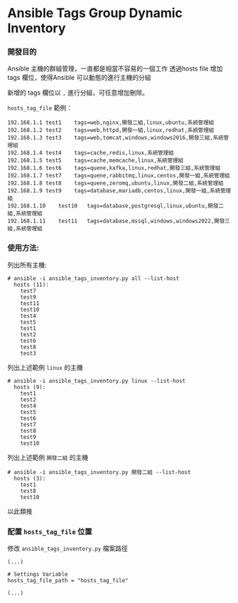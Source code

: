 
# Ansible Tags Group Dynamic Inventory

### 開發目的
Ansible 主機的群組管理，一直都是相當不容易的一個工作
透過hosts file 增加 tags 欄位，使得Ansible 可以動態的進行主機的分組

新增的 tags 欄位以 `,` 進行分組，可任意增加刪除。 

`hosts_tag_file` 範例：
```
192.168.1.1	test1    tags=web,nginx,開發二組,linux,ubuntu,系統管理組
192.168.1.2	test2    tags=web,httpd,開發一組,linux,redhat,系統管理組
192.168.1.3	test3    tags=web,tomcat,windows,windows2016,開發三組,系統管理組
192.168.1.4	test4    tags=cache,redis,linux,系統管理組
192.168.1.5	test5    tags=cache,memcache,linux,系統管理組
192.168.1.6	test6    tags=quene,kafka,linux,redhat,開發三組,系統管理組
192.168.1.7	test7    tags=quene,rabbitmq,linux,centos,開發一組,系統管理組
192.168.1.8	test8    tags=quene,zeromq,ubuntu,linux,開發二組,系統管理組
192.168.1.9	test9    tags=database,mariadb,centos,linux,開發一組,系統管理組
192.168.1.10	test10   tags=database,postgresql,linux,ubuntu,開發二組,系統管理組
192.168.1.11	test11   tags=database,mssql,windows,windows2022,開發三組,系統管理組
```

### 使用方法:

列出所有主機:
```
# ansible -i ansible_tags_inventory.py all --list-host
  hosts (11):
    test7
    test9
    test11
    test10
    test4
    test5
    test1
    test2
    test6
    test8
    test3
```

列出上述範例 `linux` 的主機
```
# ansible -i ansible_tags_inventory.py linux --list-host
  hosts (9):
    test1
    test2
    test4
    test5
    test6
    test7
    test8
    test9
    test10
```

列出上述範例 `開發二組` 的主機
```
# ansible -i ansible_tags_inventory.py 開發二組 --list-host
  hosts (3):
    test1
    test8
    test10
```

以此類推


### 配置 `hosts_tag_file` 位置

修改 `ansible_tags_inventory.py` 檔案路徑

```
(...)

# Settings Variable
hosts_tag_file_path = "hosts_tag_file"

(...)
```


